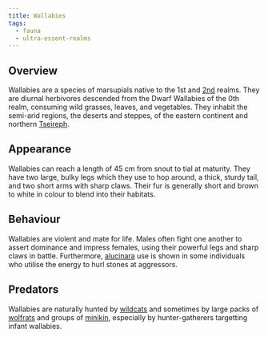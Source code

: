 ```yaml
---
title: Wallabies
tags:
  - fauna
  - ultra-essent-realms
---
```

## Overview
Wallabies are a species of marsupials native to the 1st and [2nd](lore/2nd-realm.md) realms. They are diurnal herbivores descended from the Dwarf Wallabies of the 0th realm, consuming wild grasses, leaves, and vegetables. They inhabit the semi-arid regions, the deserts and steppes, of the eastern continent and northern [Tseireph](lore/2nd-realm/tseireph.md).
## Appearance
Wallabies can reach a length of 45 cm from snout to tial at maturity. They have two large, bulky legs which they use to hop around, a thick, sturdy tail, and two short arms with sharp claws. Their fur is generally short and brown to white in colour to blend into their habitats.
## Behaviour
Wallabies are violent and mate for life. Males often fight one another to assert dominance and impress females, using their powerful legs and sharp claws in battle. Furthermore, [alucinara](cosmology-1/alucinara.md) use is shown in some individuals who utilise the energy to hurl stones at aggressors.
## Predators
Wallabies are naturally hunted by [wildcats](fauna/wildcats.md) and sometimes by large packs of [wolfrats](fauna/wolfrats.md) and groups of [minikin](fauna/minikin.md), especially by hunter-gatherers targetting infant wallabies.